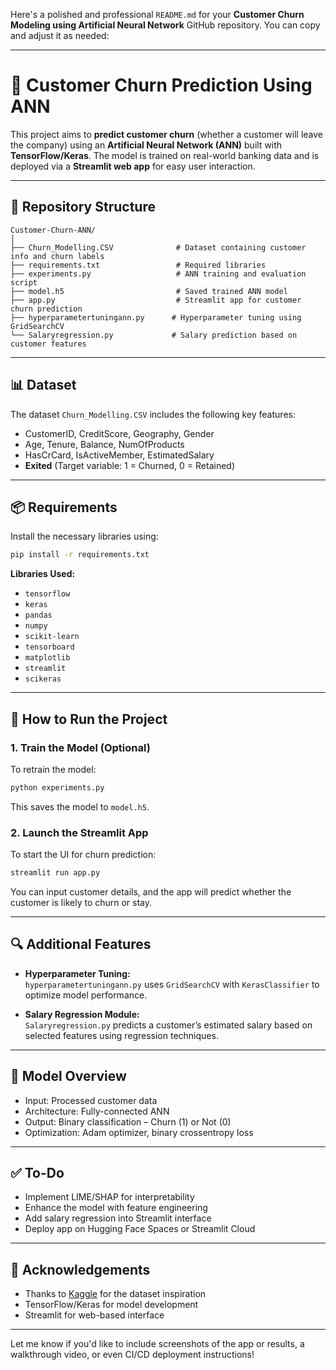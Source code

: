 Here's a polished and professional `README.md` for your **Customer Churn Modeling using Artificial Neural Network** GitHub repository. You can copy and adjust it as needed:

---

# 🧠 Customer Churn Prediction Using ANN

This project aims to **predict customer churn** (whether a customer will leave the company) using an **Artificial Neural Network (ANN)** built with **TensorFlow/Keras**. The model is trained on real-world banking data and is deployed via a **Streamlit web app** for easy user interaction.

---

## 📁 Repository Structure

```
Customer-Churn-ANN/
│
├── Churn_Modelling.CSV              # Dataset containing customer info and churn labels
├── requirements.txt                 # Required libraries
├── experiments.py                   # ANN training and evaluation script
├── model.h5                         # Saved trained ANN model
├── app.py                           # Streamlit app for customer churn prediction
├── hyperparametertuningann.py      # Hyperparameter tuning using GridSearchCV
└── Salaryregression.py             # Salary prediction based on customer features
```

---

## 📊 Dataset

The dataset `Churn_Modelling.CSV` includes the following key features:

- CustomerID, CreditScore, Geography, Gender
- Age, Tenure, Balance, NumOfProducts
- HasCrCard, IsActiveMember, EstimatedSalary
- **Exited** (Target variable: 1 = Churned, 0 = Retained)

---

## 📦 Requirements

Install the necessary libraries using:

```bash
pip install -r requirements.txt
```

**Libraries Used:**
- `tensorflow`
- `keras`
- `pandas`
- `numpy`
- `scikit-learn`
- `tensorboard`
- `matplotlib`
- `streamlit`
- `scikeras`

---

## 🚀 How to Run the Project

### 1. Train the Model (Optional)

To retrain the model:

```bash
python experiments.py
```

This saves the model to `model.h5`.

### 2. Launch the Streamlit App

To start the UI for churn prediction:

```bash
streamlit run app.py
```

You can input customer details, and the app will predict whether the customer is likely to churn or stay.

---

## 🔍 Additional Features

- **Hyperparameter Tuning:**  
  `hyperparametertuningann.py` uses `GridSearchCV` with `KerasClassifier` to optimize model performance.

- **Salary Regression Module:**  
  `Salaryregression.py` predicts a customer’s estimated salary based on selected features using regression techniques.

---

## 🧠 Model Overview

- Input: Processed customer data
- Architecture: Fully-connected ANN
- Output: Binary classification – Churn (1) or Not (0)
- Optimization: Adam optimizer, binary crossentropy loss

---

## ✅ To-Do

- Implement LIME/SHAP for interpretability
- Enhance the model with feature engineering
- Add salary regression into Streamlit interface
- Deploy app on Hugging Face Spaces or Streamlit Cloud

---

## 📌 Acknowledgements

- Thanks to [Kaggle](https://www.kaggle.com/) for the dataset inspiration
- TensorFlow/Keras for model development
- Streamlit for web-based interface

---

Let me know if you'd like to include screenshots of the app or results, a walkthrough video, or even CI/CD deployment instructions!
